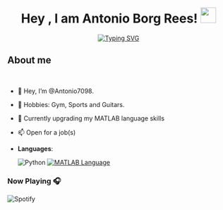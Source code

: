 <h1 align="center"><b>Hey , I am Antonio Borg Rees! </b><img src="https://media.giphy.com/media/hvRJCLFzcasrR4ia7z/giphy.gif" width="35"></h1>

<p align="center">
	<a href="https://git.io/typing-svg"><img src="https://readme-typing-svg.demolab.com?font=Fira+Code&pause=1000&width=435&lines=Welcome to my Github!;People call me Borg or Antonio!;And I am a Self-taught+Developer;"alt="Typing SVG" /></a>

<br>



	
## **About me**
<br>

- 👋 Hey, I’m @Antonio7098.
- 👀 Hobbies: Gym, Sports and Guitars.
- 🌱 Currently upgrading my MATLAB language skills
- 📫 Open for a job(s)

- **Languages**:
    
    ![Python](https://img.shields.io/badge/Python%20-%2314354C.svg?style=for-the-badge&logo=python&logoColor=white)
    [![MATLAB Language](https://img.shields.io/badge/MATLAB-R2023a-BLUE.svg)](https://shields.io/)
    
### Now Playing 🎧

![Spotify](https://spotify-github-profile.vercel.app/api/view?uid=antoniorees74&cover_image=true&theme=default&show_offline=false&background_color=121212&interchange=false)
